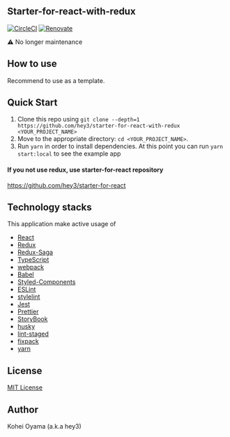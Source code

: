 ## Starter-for-react-with-redux

[![CircleCI](https://circleci.com/gh/hey3/starter-for-react-with-redux/tree/master.svg?style=svg)](https://circleci.com/gh/hey3/starter-for-react-with-redux/tree/master)
[![Renovate](https://img.shields.io/badge/renovate-enabled-brightgreen.svg)](https://renovatebot.com)

:warning: No longer maintenance

## How to use

Recommend to use as a template.

## Quick Start

1. Clone this repo using `git clone --depth=1 https://github.com/hey3/starter-for-react-with-redux <YOUR_PROJECT_NAME>`
2. Move to the appropriate directory: `cd <YOUR_PROJECT_NAME>`.
3. Run `yarn` in order to install dependencies. At this point you can run `yarn start:local` to see the example app

#### If you not use redux, use starter-for-react repository

https://github.com/hey3/starter-for-react

## Technology stacks

This application make active usage of
- [React](https://reactjs.org/) 
- [Redux](https://redux.js.org/)
- [Redux-Saga](https://redux-saga.js.org/)
- [TypeScript](https://www.typescriptlang.org/)
- [webpack](https://webpack.js.org/)
- [Babel](https://babeljs.io/)
- [Styled-Components](https://styled-components.com/)
- [ESLint](https://eslint.org/)
- [stylelint](https://stylelint.io/)
- [Jest](https://jestjs.io/)
- [Prettier](https://prettier.io/)
- [StoryBook](https://storybook.js.org/)
- [husky](https://github.com/typicode/husky)
- [lint-staged](https://github.com/okonet/lint-staged)
- [fixpack](https://github.com/henrikjoreteg/fixpack)
- [yarn](https://yarnpkg.com)

## License

[MIT License](https://github.com/hey3/starter-for-react-with-redux/blob/master/LICENSE)

## Author

Kohei Oyama (a.k.a hey3)
